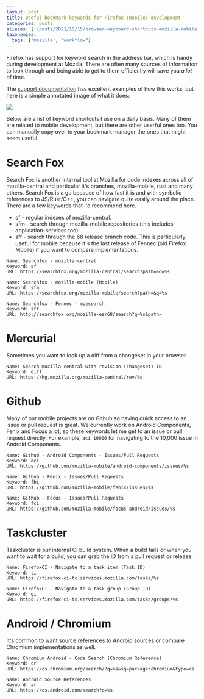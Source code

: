 ```yaml
---
layout: post
title: Useful bookmark keywords for Firefox (mobile) development
categories: posts
aliases: ['/posts/2021/10/15/browser-keyboard-shortcuts-mozilla-mobile']
taxonomies:
  tags: ['mozilla', "workflow"]
---
```


Firefox has support for keyword search in the address bar, which is handy during development at Mozilla. There are often many sources of information to look through and being able to get to them efficiently will save you _a lot_ of time.

The [support documentation][0] has excellent examples of how this works, but here is a simple annotated image of what it does:

![][1]

Below are a list of keyword shortcuts I use on a daily basis. Many of them are related to mobile development, but there are other userful ones too. You can manually copy over to your bookmark manager the ones that might seem useful.

# Search Fox

Search Fox is another internal tool at Mozilla for code indexes across all of mozilla-central and particular it's branches, mozilla-mobile, rust and many others. Search Fox is a go because of how fast it is and with symbolic references to JS/Rust/C++, you can navigate quite easily around the place. There are a few keywords that I'd recommend here.

 - sf - regular indexes of mozilla-central.
 - sfm - search through mozilla-mobile repositories (this includes application-services too).
 - sff - search through the 68 release branch code. This is particularly useful for mobile because it's the last release of Fennec (old Firefox Mobile) if you want to compare implementations.

```
Name: Searchfox - mozilla-central
Keyword: sf
URL: https://searchfox.org/mozilla-central/search?path=&q=%s

Name: Searchfox - mozilla-mobile (Mobile)
Keyword: sfm
URL: https://searchfox.org/mozilla-mobile/search?path=&q=%s

Name: Searchfox - Fennec - mozsearch
Keyword: sff
URL: http://searchfox.org/mozilla-esr68/search?q=%s&path=
```

# Mercurial

Sometimes you want to look up a diff from a changeset in your browser.

```
Name: Search mozilla-central with revision (changeset) ID
Keyword: diff
URL: https://hg.mozilla.org/mozilla-central/rev/%s
```

# Github

Many of our mobile projects are on Github so having quick access to an issue or pull request is great. We currently work on Android Components, Fenix and Focus a lot, so these keywords let me get to an issue or pull request directly. For example, `aci 10000` for navigating to the 10,000 issue in Android Components.

```
Name: Github - Android Components - Issues/Pull Requests
Keyword: aci
URL: https://github.com/mozilla-mobile/android-components/issues/%s

Name: Github - Fenix - Issues/Pull Requests
Keyword: fbi
URL: https://github.com/mozilla-mobile/fenix/issues/%s

Name: Github - Focus - Issues/Pull Requests
Keyword: fci
URL: https://github.com/mozilla-mobile/focus-android/issues/%s
```

# Taskcluster

Taskcluster is our internal CI build system. When a build fails or when you want to wait for a build, you can grab the ID from a pull request or release.

```
Name: FirefoxCI - Navigate to a task item (Task ID)
Keyword: ti
URL: https://firefox-ci-tc.services.mozilla.com/tasks/%s

Name: FirefoxCI - Navigate to a task group (Group ID)
Keyword: gi
URL: https://firefox-ci-tc.services.mozilla.com/tasks/groups/%s
```

# Android / Chromium

It's common to want source references to Android sources or compare Chromium implementations as well.

```
Name: Chromium Android - Code Search (Chromium Reference)
Keyword: cr
URL: https://cs.chromium.org/search/?q=%s&sq=package:chromium&type=cs

Name: Android Source References
Keyword: ar
URL: https://cs.android.com/search?q=%s
```

[0]: https://support.mozilla.org/en-US/kb/how-search-from-address-bar
[1]: /images/20211015/keywords.png
